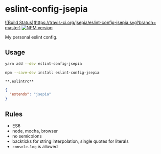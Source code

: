 # eslint-config-jsepia

[![Build Status](https://travis-ci.org/jsepia/eslint-config-jsepia.svg?branch=
master)](https://travis-ci.org/jsepia/eslint-config-jsepia) [![NPM version](https://img.shields.io/npm/v/eslint-config-jsepia.svg)](https://npmjs.org/package/eslint-config-jsepia)

My personal eslint config.

## Usage

```sh
yarn add --dev eslint-config-jsepia
```

```sh
npm --save-dev install eslint-config-jsepia
```

`**.eslintrc**`

```json
{
  "extends": "jsepia"
}
```

## Rules

* ES6
* node, mocha, browser
* no semicolons
* backticks for string interpolation, single quotes for literals
* `console.log` is allowed
